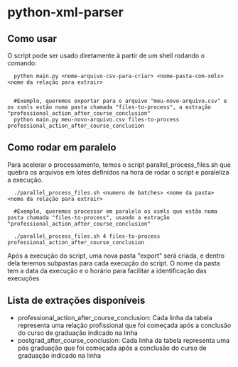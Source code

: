 # python-xml-parser

## Como usar

O script pode ser usado diretamente à partir de um shell rodando o comando:

```
  python main.py <nome-arquivo-csv-para-criar> <nome-pasta-com-xmls> <nome da relação para extrair>


  #Exemplo, queremos exportar para o arquivo "meu-novo-arquivo.csv" e os xsmls estão numa pasta chamada "files-to-process", a extração "professional_action_after_course_conclusion"
  python main.py meu-novo-arquivo.csv files-to-process professional_action_after_course_conclusion

```

## Como rodar em paralelo

Para acelerar o processamento, temos o script parallel_process_files.sh que quebra os arquivos em lotes definidos na hora de rodar o script e paraleliza a execução.

```
  ./parallel_process_files.sh <numero de batches> <nome da pasta> <nome da relação para extrair>

  #Exemplo, queremos processar em paralelo os xsmls que estão numa pasta chamada "files-to-process", usando a extração "professional_action_after_course_conclusion"

  ./parallel_process_files.sh 4 files-to-process professional_action_after_course_conclusion
```

Após a execução do script, uma nova pasta "export" será criada, e dentro dela teremos subpastas para cada execução do script. O nome da pasta tem a data da execução e o horário para facilitar a identificação das execuções

## Lista de extrações disponíveis

* professional_action_after_course_conclusion: Cada linha da tabela representa uma relação profissional que foi começada após a conclusão do curso de graduação indicado na linha
* postgrad_after_course_conclusion: Cada linha da tabela representa uma pós graduação que foi começada após a conclusão do curso de graduação indicado na linha